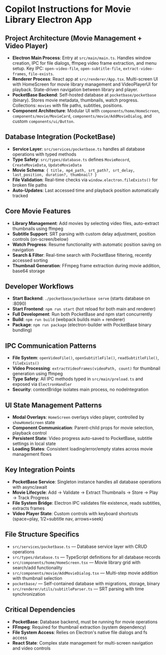 # Copilot Instructions for Movie Library Electron App

## Project Architecture (Movie Management + Video Player)
- **Electron Main Process**: Entry at `src/main/main.ts`. Handles window creation, IPC for file dialogs, ffmpeg video frame extraction, and menu setup. Key IPC: `open-video-file`, `open-subtitle-file`, `extract-video-frames`, `file-exists`.
- **Renderer Process**: React app at `src/renderer/App.tsx`. Multi-screen UI with HomeScreen for movie library management and VideoPlayerUI for playback. State-driven navigation between library and player.
- **PocketBase Backend**: Self-hosted database at `pocketbase/pocketbase` (binary). Stores movie metadata, thumbnails, watch progress. Collections: `movies` with file paths, subtitles, positions.
- **Component Architecture**: Modular UI with `components/home/HomeScreen`, `components/movie/MovieCard`, `components/movie/AddMovieDialog`, and custom `components/ui/Button`.

## Database Integration (PocketBase)
- **Service Layer**: `src/services/pocketbase.ts` handles all database operations with typed methods
- **Type Safety**: `src/types/database.ts` defines `MovieRecord`, `CreateMovieData`, `UpdateMovieData` 
- **Movie Schema**: `{ title, mp4_path, srt_path?, srt_delay, last_position, duration?, thumbnail? }`
- **File Validation**: Real-time checks via `window.electron.fileExists()` for broken file paths
- **Auto-Updates**: Last accessed time and playback position automatically tracked

## Core Movie Features
- **Library Management**: Add movies by selecting video files, auto-extract thumbnails using ffmpeg
- **Subtitle Support**: SRT parsing with custom delay adjustment, position controls (on-screen/below)
- **Watch Progress**: Resume functionality with automatic position saving on navigation
- **Search & Filter**: Real-time search with PocketBase filtering, recently accessed sorting
- **Thumbnail Generation**: FFmpeg frame extraction during movie addition, base64 storage

## Developer Workflows
- **Start Backend**: `./pocketbase/pocketbase serve` (starts database on :8090)
- **Start Frontend**: `npm run start` (hot reload for both main and renderer)
- **Full Development**: Run both PocketBase and npm start concurrently
- **Build**: `npm run build` (webpack builds main + renderer)
- **Package**: `npm run package` (electron-builder with PocketBase binary bundling)

## IPC Communication Patterns
- **File System**: `openVideoFile()`, `openSubtitleFile()`, `readSubtitleFile()`, `fileExists()`
- **Video Processing**: `extractVideoFrames(videoPath, count)` for thumbnail generation using ffmpeg
- **Type Safety**: All IPC methods typed in `src/main/preload.ts` and exposed via `ElectronHandler`
- **Security**: contextBridge isolates main process, no nodeIntegration

## UI State Management Patterns
- **Modal Overlays**: `HomeScreen` overlays video player, controlled by `showHomeScreen` state
- **Component Communication**: Parent-child props for movie selection, playback control
- **Persistent State**: Video progress auto-saved to PocketBase, subtitle settings in local state
- **Loading States**: Consistent loading/error/empty states across movie management flows

## Key Integration Points
- **PocketBase Service**: Singleton instance handles all database operations with async/await
- **Movie Lifecycle**: Add → Validate → Extract Thumbnails → Store → Play → Track Progress
- **File System Bridge**: Electron IPC validates file existence, reads subtitles, extracts frames
- **Video Player State**: Custom controls with keyboard shortcuts (space=play, 1/2=subtitle nav, arrows=seek)

## File Structure Specifics
- `src/services/pocketbase.ts` — Database service layer with CRUD operations
- `src/types/database.ts` — TypeScript definitions for all database records
- `src/components/home/HomeScreen.tsx` — Movie library grid with search/add functionality
- `src/components/movie/AddMovieDialog.tsx` — Multi-step movie addition with thumbnail selection
- `pocketbase/` — Self-contained database with migrations, storage, binary
- `src/renderer/utils/subtitleParser.ts` — SRT parsing with time synchronization

## Critical Dependencies
- **PocketBase**: Database backend, must be running for movie operations
- **FFmpeg**: Required for thumbnail extraction (system dependency)
- **File System Access**: Relies on Electron's native file dialogs and fs access
- **React State**: Complex state management for multi-screen navigation and video controls
